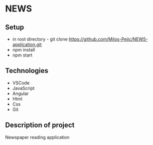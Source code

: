 # NEWS

## Setup
* in root directory - git clone https://github.com/Milos-Pejic/NEWS-application.git
* npm install
* npm start

## Technologies
* VSCode
* JavaScript
* Angular
* Html
* Css
* Git

## Description of project
Newspaper reading application
